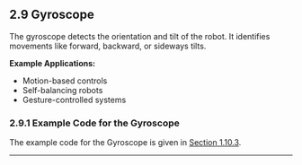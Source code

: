 ## 2.9 Gyroscope

The gyroscope detects the orientation and tilt of the robot. It identifies movements like forward, backward, or sideways tilts.

**Example Applications:**
- Motion-based controls
- Self-balancing robots
- Gesture-controlled systems

### 2.9.1 Example Code for the Gyroscope

The example code for the Gyroscope is given in [Section 1.10.3](#1103-using-the-gyroscope-to-trigger-speaker-and-rgb-output).

---